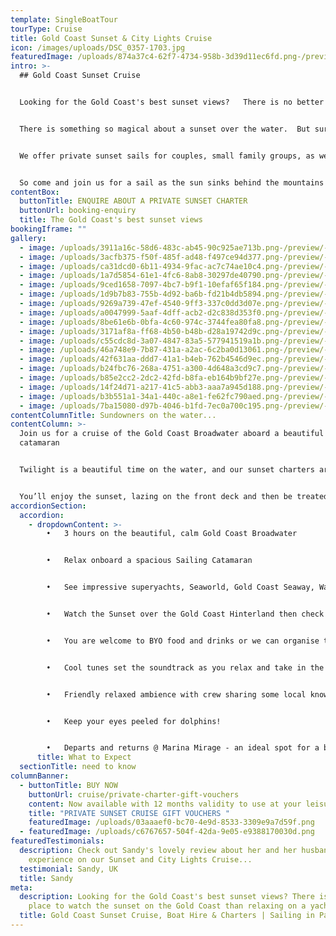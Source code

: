 ```yaml
---
template: SingleBoatTour
tourType: Cruise
title: Gold Coast Sunset & City Lights Cruise
icon: /images/uploads/DSC_0357-1703.jpg
featuredImage: /uploads/874a37c4-62f7-4734-958b-3d39d11ec6fd.png-/preview/-/enhance/50/
intro: >-
  ## Gold Coast Sunset Cruise


  Looking for the Gold Coast's best sunset views?   There is no better place to watch the sunset on the Gold Coast than relaxing on a yacht on the Broadwater!   No seriously...


  There is something so magical about a sunset over the water.  But surrounded by it?  Well that's something else...    


  We offer private sunset sails for couples, small family groups, as well as larger groups of up to 42 guests.  


  So come and join us for a sail as the sun sinks behind the mountains of the Gold Coast Hinterland and casts a glow across the calm waters of the Gold Coast Broadwater.
contentBox:
  buttonTitle: ENQUIRE ABOUT A PRIVATE SUNSET CHARTER
  buttonUrl: booking-enquiry
  title: The Gold Coast's best sunset views
bookingIframe: ""
gallery:
  - image: /uploads/3911a16c-58d6-483c-ab45-90c925ae713b.png-/preview/-/enhance/50/
  - image: /uploads/3acfb375-f50f-485f-ad48-f497ce94d377.png-/preview/-/enhance/13/
  - image: /uploads/ca31dcd0-6b11-4934-9fac-ac7c74ae10c4.png-/preview/-/enhance/39/
  - image: /uploads/1a7d5854-61e1-4fc6-8ab8-30297de40790.png-/preview/-/enhance/50/
  - image: /uploads/9ced1658-7097-4bc7-b9f1-10efaf65f184.png-/preview/-/enhance/25/
  - image: /uploads/1d9b7b83-755b-4d92-ba6b-fd21b4db5894.png-/preview/-/enhance/39/
  - image: /uploads/9269a739-47ef-4540-9ff3-337c0dd3d07e.png-/preview/-/enhance/50/
  - image: /uploads/a0047999-5aaf-4dff-acb2-d2c838d353f0.png-/preview/-/enhance/25/
  - image: /uploads/8be61e6b-0bfa-4c60-974c-3744fea80fa8.png-/preview/-/enhance/36/
  - image: /uploads/3171af8a-ff68-4b50-b48b-d28a19742d9c.png-/preview/-/enhance/41/
  - image: /uploads/c55cdc8d-3a07-4847-83a5-577941519a1b.png-/preview/-/enhance/50/
  - image: /uploads/46a748e9-7b87-431a-a2ac-6c2ba0d13061.png-/preview/-/enhance/50/
  - image: /uploads/42f631aa-ddd7-41a1-b4eb-762b4546d9ec.png-/preview/-/enhance/42/
  - image: /uploads/b24fbc76-268a-4751-a300-4d648a3cd9c7.png-/preview/-/enhance/50/
  - image: /uploads/b85e2cc2-2dc2-42fd-b8fa-eb164b9bf27e.png-/preview/-/enhance/27/
  - image: /uploads/14f24d71-a217-41c5-abb3-aaa7a945d188.png-/preview/-/enhance/24/
  - image: /uploads/b3b551a1-34a1-440c-a8e1-fe62fc790aed.png-/preview/-/enhance/34/
  - image: /uploads/7ba15080-d97b-4046-b1fd-7ec0a700c195.png-/preview/-/enhance/33/
contentColumnTitle: Sundowners on the water...
contentColumn: >-
  Join us for a cruise of the Gold Coast Broadwater aboard a beautiful sailing
  catamaran


  Twilight is a beautiful time on the water, and our sunset charters are the perfect way to create the ultimate romantic date night, entertain clients or celebrate a special birthday or life event.  


  You’ll enjoy the sunset, lazing on the front deck and then be treated to the stunning Gold Coast city skyline lit up after dark on your return voyage to the marina.
accordionSection:
  accordion:
    - dropdownContent: >-
        •	3 hours on the beautiful, calm Gold Coast Broadwater


        •	Relax onboard a spacious Sailing Catamaran


        •	See impressive superyachts, Seaworld, Gold Coast Seaway, Wavebreak Island, South Stradbroke Island and local wildlife.


        •	Watch the Sunset over the Gold Coast Hinterland then check out the Sparkling City lights as you see the Gold Coast in a new light. 


        •	You are welcome to BYO food and drinks or we can organise this for you on request.  


        •	Cool tunes set the soundtrack as you relax and take in the views


        •	Friendly relaxed ambience with crew sharing some local knowledge


        •	Keep your eyes peeled for dolphins!


        •	Departs and returns @ Marina Mirage - an ideal spot for a beautiful waterfront meal or drinks before or after your cruise.
      title: What to Expect
  sectionTitle: need to know
columnBanner:
  - buttonTitle: BUY NOW
    buttonUrl: cruise/private-charter-gift-vouchers
    content: Now available with 12 months validity to use at your leisure.
    title: "PRIVATE SUNSET CRUISE GIFT VOUCHERS "
    featuredImage: /uploads/03aaaef0-bc70-4e9d-8533-3309e9a7d59f.png
  - featuredImage: /uploads/c6767657-504f-42da-9e05-e9388170030d.png
featuredTestimonials:
  description: Check out Sandy's lovely review about her and her husband's
    experience on our Sunset and City Lights Cruise...
  testimonial: Sandy, UK
  title: Sandy
meta:
  description: Looking for the Gold Coast's best sunset views? There is no better
    place to watch the sunset on the Gold Coast than relaxing on a yacht
  title: Gold Coast Sunset Cruise, Boat Hire & Charters | Sailing in Paradise
---
```

